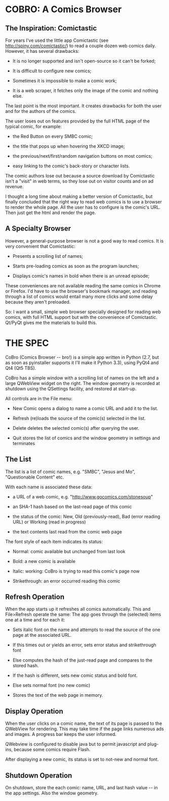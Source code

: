 COBRO: A Comics Browser
=======================

The Inspiration: Comictastic
----------------------------

For years I've used the little app Comictastic 
(see http://spiny.com/comictastic/) to read
a couple dozen web comics daily. However, it has
several drawbacks:

* It is no longer supported and isn't open-source so it can't be forked;

* It is difficult to configure new comics;

* Sometimes it is impossible to make a comic work;

* It is a web scraper, it fetches only the image of the comic and nothing else.

The last point is the most important. It creates drawbacks for
both the user and for the authors of the comics.

The user loses out on features 
provided by the full HTML page of the typical comic,
for example:

* the Red Button on every SMBC comic;

* the title that pops up when hovering the XKCD image;

* the previous/next/first/random navigation buttons on most comics;

* easy linking to the comic's back-story or character lists.

The comic authors lose out because a source download
by Comictastic isn't a "visit" in web terms, so they
lose out on visitor counts and on ad revenue.

I thought a long time about making a better version
of Comictastic, but finally concluded
that the right way to read web comics is to use a browser
to render the whole page. All the user has to configure
is the comic's URL. Then just get the html and render the page.

A Specialty Browser
-------------------

However, a general-purpose browser is not
a good way to read comics. It is very convenient that Comictastic:

* Presents a scrolling list of names;

* Starts pre-loading comics as soon as the program launches;

* Displays comic's names in bold when there is an unread episode;

These conveniences are not available reading the same comics in
Chrome or Firefox. I'd have to use the browser's
bookmark manager, and reading through a list of comics would entail
many more clicks and some delay because they aren't preloaded.

So: I want a small, simple web browser specially designed for
reading web comics, with full HTML support but with the convenience 
of Comictastic. Qt/PyQt gives me the materials to build this.

THE SPEC
========

CoBro (Comics Browser -- bro!) is a simple app written in Python (2.7,
but as soon as pyinstaller supports it I'll make it Python 3.3), using
PyQt4 and Qt4 (Qt5 TBS).

CoBro has a simple window with a scrolling list of names on the left
and a large QWebView widget on the right.
The window geometry is recorded at shutdown
using the QSettings facility, and restored at start-up.

All controls are in the File menu:

* New Comic opens a dialog to name a comic URL and add it to the list.

* Refresh (re)loads the source of the comic(s) selected in the list.

* Delete deletes the selected comic(s) after querying the user.

* Quit stores the list of comics and the window geometry in settings and terminates

The List
--------

The list is a list of comic names, e.g.
"SMBC", "Jesus and Mo", "Questionable Content" etc.

With each name is associated these data:

* a URL of a web comic, e.g. "http://www.gocomics.com/stonesoup"

* an SHA-1 hash based on the last-read page of this comic

* the status of the comic: New, Old (previously-read),
Bad (error reading URL) or Working (read in progress)

* the text contents last read from the comic web page

The font style of each item indicates its status:

* Normal: comic available but unchanged from last look

* Bold: a new comic is available

* Italic: working: CoBro is trying to read this comic's page now

* Strikethrough: an error occurred reading this comic


Refresh Operation
-----------------

When the app starts up it refreshes all comics automatically.
This and File>Refresh operate the same:
The app goes through the (selected) items one at a time and for each it:

* Sets italic font on the name and attempts to read the source of the one page at the associated URL.

* If this times out or yields an error, sets error status and strikethrough font

* Else computes the hash of the just-read page and compares to the stored hash.

* If the hash is different, sets new comic status and bold font.

* Else sets normal font (no new comic)

* Stores the text of the web page in memory.

Display Operation
-----------------

When the user clicks on a comic name,
the text of its page is passed
to the QWebView for rendering.
This may take time if the page links numerous ads and images.
A progress bar keeps the user informed.

QWebview is configured to disable java
but to permit javascript and plug-ins, because
some comics require Flash.

After displaying a new comic, its status is set to not-new
and normal font.

Shutdown Operation
------------------

On shutdown,
store the each comic: name, URL, and last hash value -- in the app settings.
Also the window geometry.


